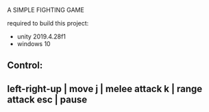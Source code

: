 A SIMPLE FIGHTING GAME

required to build this project:

* unity 2019.4.28f1
* windows 10

Control:
-----------------------------
left-right-up | move
j             | melee attack
k             | range attack
esc           | pause
-----------------------------

